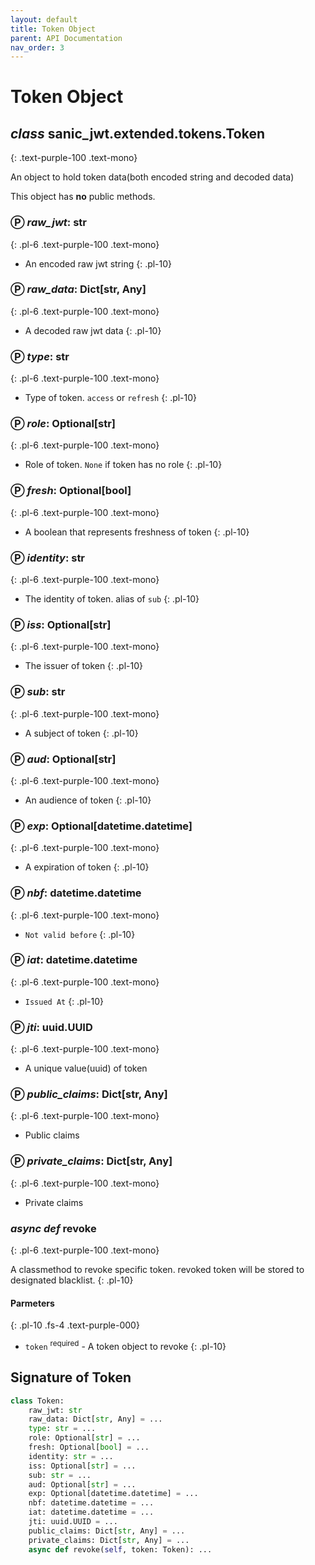 ```yaml
---
layout: default
title: Token Object
parent: API Documentation
nav_order: 3
---
```


# Token Object

## *class* **sanic_jwt.extended.tokens.Token**
{: .text-purple-100 .text-mono}

An object to hold token data(both encoded string and decoded data) 

This object has **no** public methods.

### Ⓟ ***raw_jwt***: str
{: .pl-6 .text-purple-100 .text-mono}
- An encoded raw jwt string
{: .pl-10}

### Ⓟ ***raw_data***: Dict[str, Any]
{: .pl-6 .text-purple-100 .text-mono}
- A decoded raw jwt data
{: .pl-10}

### Ⓟ ***type***: str
{: .pl-6 .text-purple-100 .text-mono}
- Type of token. `access` or `refresh`
{: .pl-10}

### Ⓟ ***role***: Optional[str]
{: .pl-6 .text-purple-100 .text-mono}
- Role of token. `None` if token has no role
{: .pl-10}

### Ⓟ ***fresh***: Optional[bool]
{: .pl-6 .text-purple-100 .text-mono}
- A boolean that represents freshness of token
{: .pl-10}

### Ⓟ ***identity***: str
{: .pl-6 .text-purple-100 .text-mono}
- The identity of token. alias of `sub`
{: .pl-10}

### Ⓟ ***iss***: Optional[str]
{: .pl-6 .text-purple-100 .text-mono}
- The issuer of token
{: .pl-10}

### Ⓟ ***sub***: str
{: .pl-6 .text-purple-100 .text-mono}
- A subject of token
{: .pl-10}

### Ⓟ ***aud***: Optional[str]
{: .pl-6 .text-purple-100 .text-mono}
- An audience of token
{: .pl-10}

### Ⓟ ***exp***: Optional[datetime.datetime]
{: .pl-6 .text-purple-100 .text-mono}
- A expiration of token
{: .pl-10}

### Ⓟ ***nbf***: datetime.datetime
{: .pl-6 .text-purple-100 .text-mono}
- `Not valid before`
{: .pl-10}

### Ⓟ ***iat***: datetime.datetime
{: .pl-6 .text-purple-100 .text-mono}
- `Issued At`
{: .pl-10}

### Ⓟ ***jti***: uuid.UUID
{: .pl-6 .text-purple-100 .text-mono}
- A unique value(uuid) of token

### Ⓟ ***public_claims***: Dict[str, Any]
{: .pl-6 .text-purple-100 .text-mono}
- Public claims 

### Ⓟ ***private_claims***: Dict[str, Any]
{: .pl-6 .text-purple-100 .text-mono}
- Private claims

### *async def* **revoke**
{: .pl-6 .text-purple-100 .text-mono}

A classmethod to revoke specific token. revoked token will be stored to designated blacklist.
{: .pl-10}

#### Parmeters
{: .pl-10 .fs-4 .text-purple-000}

- `token` <sup>required</sup> - A token object to revoke
{: .pl-10}

## Signature of Token

```python
class Token:
    raw_jwt: str
    raw_data: Dict[str, Any] = ...
    type: str = ...
    role: Optional[str] = ...
    fresh: Optional[bool] = ...
    identity: str = ...
    iss: Optional[str] = ...
    sub: str = ...
    aud: Optional[str] = ...
    exp: Optional[datetime.datetime] = ...
    nbf: datetime.datetime = ...
    iat: datetime.datetime = ...
    jti: uuid.UUID = ...
    public_claims: Dict[str, Any] = ...
    private_claims: Dict[str, Any] = ...
    async def revoke(self, token: Token): ...
```


